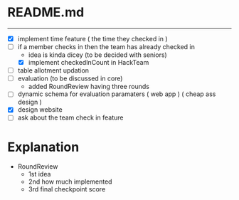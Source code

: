 # README.md
---
- [x] implement time feature ( the time they checked in )
- [ ] if a member checks in then the team has already checked in
	- idea is kinda dicey (to be decided with seniors)
	- [x] implement checkedInCount in HackTeam
- [ ] table allotment updation
- [ ] evaluation (to be discussed in core)
    - added RoundReview having three rounds
- [ ] dynamic schema for evaluation paramaters ( web app ) ( cheap ass design )
- [x] design website 
- [ ] ask about the team check in feature 

# Explanation
- RoundReview
    - 1st idea
	- 2nd how much implemented
	- 3rd final checkpoint score


